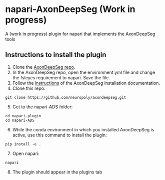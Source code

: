 # napari-AxonDeepSeg (Work in progress)
A (work in progress) plugin for napari that implements the AxonDeepSeg tools


## Instructions to install the plugin

1. Clone the [AxonDeepSeg repo](https://github.com/axondeepseg/axondeepseg).
2. In the AxonDeepSeg repo, open the environment.yml file and change the fsleyes requirement to napari. Save the file.
3. Follow the [instructions](https://axondeepseg.readthedocs.io/en/latest/) of the AxonDeepSeg installation documentation.
4. Clone this repo:

```
git clone https://github.com/neuropoly/axondeepseg.git
```
5. Get to the napari-ADS folder:
```
cd napari-plugin
cd napari-ADS
```
6. While the conda environment in which you installed AxonDeepSeg is active, use this command to install the plugin:
```
pip install -e .
```
7. Open napari:
```
napari
```
8. The plugin should appear in the plugins tab
